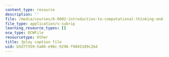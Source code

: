 ```yaml
---
content_type: resource
description: ''
file: /media/courses/6-0002-introduction-to-computational-thinking-and-data-science-fall-2016/b5d7f3595a06e98c9296f98453d9c264_uK5yvoXnkSk.srt
file_type: application/x-subrip
learning_resource_types: []
ocw_type: OCWFile
resourcetype: Other
title: 3play caption file
uid: b5d7f359-5a06-e98c-9296-f98453d9c264
---
```

